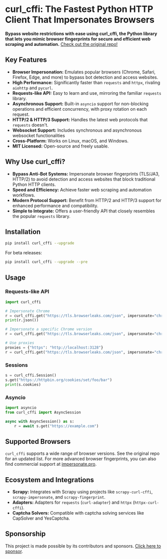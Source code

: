 # curl_cffi: The Fastest Python HTTP Client That Impersonates Browsers

**Bypass website restrictions with ease using curl_cffi, the Python library that lets you mimic browser fingerprints for secure and efficient web scraping and automation.**  [Check out the original repo!](https://github.com/lexiforest/curl_cffi)

## Key Features

*   **Browser Impersonation:** Emulates popular browsers (Chrome, Safari, Firefox, Edge, and more) to bypass bot detection and access websites.
*   **High Performance:** Significantly faster than `requests` and `httpx`, rivaling `aiohttp` and `pycurl`.
*   **Requests-like API:** Easy to learn and use, mirroring the familiar `requests` library.
*   **Asynchronous Support:** Built-in `asyncio` support for non-blocking operations and efficient concurrency, with proxy rotation on each request.
*   **HTTP/2 & HTTP/3 Support:** Handles the latest web protocols that `requests` doesn't.
*   **Websocket Support:** Includes synchronous and asynchronous websocket functionalities
*   **Cross-Platform:** Works on Linux, macOS, and Windows.
*   **MIT Licensed:** Open-source and freely usable.

## Why Use curl_cffi?

*   **Bypass Anti-Bot Systems:**  Impersonate browser fingerprints (TLS/JA3, HTTP/2) to avoid detection and access websites that block traditional Python HTTP clients.
*   **Speed and Efficiency:** Achieve faster web scraping and automation workflows.
*   **Modern Protocol Support:** Benefit from HTTP/2 and HTTP/3 support for enhanced performance and compatibility.
*   **Simple to Integrate:**  Offers a user-friendly API that closely resembles the popular `requests` library.

## Installation

```bash
pip install curl_cffi --upgrade
```

For beta releases:

```bash
pip install curl_cffi --upgrade --pre
```

## Usage

### Requests-like API

```python
import curl_cffi

# Impersonate Chrome
r = curl_cffi.get("https://tls.browserleaks.com/json", impersonate="chrome")
print(r.json())

# Impersonate a specific Chrome version
r = curl_cffi.get("https://tls.browserleaks.com/json", impersonate="chrome124")

# Use proxies
proxies = {"https": "http://localhost:3128"}
r = curl_cffi.get("https://tls.browserleaks.com/json", impersonate="chrome", proxies=proxies)
```

### Sessions

```python
s = curl_cffi.Session()
s.get("https://httpbin.org/cookies/set/foo/bar")
print(s.cookies)
```

### Asyncio

```python
import asyncio
from curl_cffi import AsyncSession

async with AsyncSession() as s:
    r = await s.get("https://example.com")
```

## Supported Browsers

`curl_cffi` supports a wide range of browser versions. See the original repo for an updated list.  For more advanced browser fingerprints, you can also find commercial support at [impersonate.pro](https://impersonate.pro).

## Ecosystem and Integrations

*   **Scrapy:** Integrates with Scrapy using projects like `scrapy-curl-cffi`, `scrapy-impersonate`, and `scrapy-fingerprint`.
*   **Adapters:** Adapters for `requests` (`curl-adapter`) and `httpx` (`httpx-curl-cffi`).
*   **Captcha Solvers:** Compatible with captcha solving services like CapSolver and YesCaptcha.

## Sponsorship

This project is made possible by its contributors and sponsors. [Click here to sponsor](https://github.com/sponsors/lexiforest).